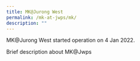 ```yaml
---
title: MK@Jurong West
permalink: /mk-at-jwps/mk/
description: ""
---
```


MK@Jurong West started operation on 4 Jan 2022.

Brief description about MK@Jwps